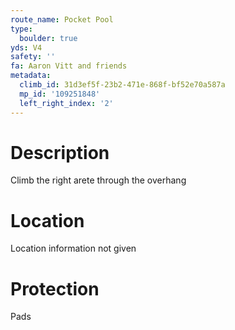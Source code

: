 ```yaml
---
route_name: Pocket Pool
type:
  boulder: true
yds: V4
safety: ''
fa: Aaron Vitt and friends
metadata:
  climb_id: 31d3ef5f-23b2-471e-868f-bf52e70a587a
  mp_id: '109251848'
  left_right_index: '2'
---
```

# Description
Climb the right arete through the overhang

# Location
Location information not given

# Protection
Pads
